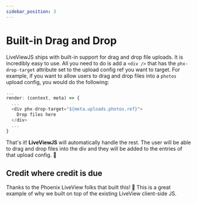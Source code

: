 ```yaml
---
sidebar_position: 3
---
```


# Built-in Drag and Drop

LiveViewJS ships with built-in support for drag and drop file uploads. It is incredibly easy to use.  All you need to do is add a `<div />` that has the `phx-drop-target` attribute set to the upload config ref you want to target.  For example, if you want to allow users to drag and drop files into a `photos` upload config, you would do the following:

```ts
...
render: (context, meta) => {
  ...
  <div phx-drop-target="${meta.uploads.photos.ref}">
    Drop files here
  </div>
  ...
}
```

That's it!  **LiveViewJS** will automatically handle the rest.  The user will be able to drag and drop files into the div and they will be added to the entries of that upload config. 🤯

## Credit where credit is due
Thanks to the Phoenix LiveView folks that built this! 🙌 This is a great example of why we built on top of the existing LiveView client-side JS.
